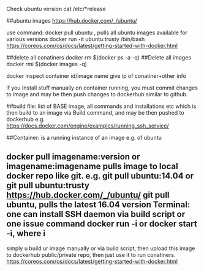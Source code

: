 Check ubuntu version
cat /etc/*release

##ubuntu images
https://hub.docker.com/_/ubuntu/

use command: docker pull ubuntu , pulls all ubuntu images available for various versions
docker run -it ubuntu:trusty /bin/bash
https://coreos.com/os/docs/latest/getting-started-with-docker.html

##delete all conatiners
docker rm $(docker ps -a -q)
##Delete all images
docker rmi $(docker images -q)

docker inspect container id/image name give ip of conatiner+other info

if you Install stuff manually on container running, you must commit changes to image and may be then push changes to dockerhub similar to github.

##build file:
list of BASE image, all commands and installations etc which is then build to an image via Build command, and may be then pushed to dockerhub e.g. https://docs.docker.com/engine/examples/running_ssh_service/

##Container: 
is a running instance of an image e.g. of ubuntu

docker pull imagename:version or imagename:imagename pulls image to local docker repo like git.
e.g. git pull ubuntu:14.04 or git pull ubuntu:trusty https://hub.docker.com/_/ubuntu/
git pull ubuntu, pulls the latest 16.04 version
Terminal:
one can install SSH daemon via build script or one issue command docker run -i or docker start -i, where i 
-----
simply u build ur image manually or via build script, then upload this image to dockerhub public/private repo, then just use it to run conatiners.
https://coreos.com/os/docs/latest/getting-started-with-docker.html
